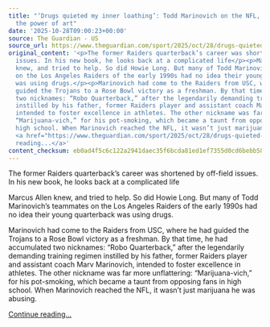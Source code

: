 ```yaml
---
title: "‘Drugs quieted my inner loathing’: Todd Marinovich on the NFL, addiction and
  the power of art"
date: '2025-10-28T09:00:23+00:00'
source: The Guardian - US
source_url: https://www.theguardian.com/sport/2025/oct/28/drugs-quieted-my-inner-loathing-todd-marinovich-on-the-nfl-addiction-and-the-power-of-art
original_content: '<p>The former Raiders quarterback’s career was shortened by off-field
  issues. In his new book, he looks back at a complicated life</p><p>Marcus Allen
  knew, and tried to help. So did Howie Long. But many of Todd Marinovich’s teammates
  on the Los Angeles Raiders of the early 1990s had no idea their young quarterback
  was using drugs.</p><p>Marinovich had come to the Raiders from USC, where he had
  guided the Trojans to a Rose Bowl victory as a freshman. By that time, he had accumulated
  two nicknames: “Robo Quarterback,” after the legendarily demanding training regimen
  instilled by his father, former Raiders player and assistant coach Marv Marinovich,
  intended to foster excellence in athletes. The other nickname was far more unflattering:
  “Marijuana-vich,” for his pot-smoking, which became a taunt from opposing fans in
  high school. When Marinovich reached the NFL, it wasn’t just marijuana he was abusing.</p>
  <a href="https://www.theguardian.com/sport/2025/oct/28/drugs-quieted-my-inner-loathing-todd-marinovich-on-the-nfl-addiction-and-the-power-of-art">Continue
  reading...</a>'
content_checksum: eb0ad4f5c6c122a2941daec35f6bcda81ed1ef7355d0cd6bebb5811156fdadb4
---
```


The former Raiders quarterback’s career was shortened by off-field issues. In his new book, he looks back at a complicated life

Marcus Allen knew, and tried to help. So did Howie Long. But many of Todd Marinovich’s teammates on the Los Angeles Raiders of the early 1990s had no idea their young quarterback was using drugs.

Marinovich had come to the Raiders from USC, where he had guided the Trojans to a Rose Bowl victory as a freshman. By that time, he had accumulated two nicknames: “Robo Quarterback,” after the legendarily demanding training regimen instilled by his father, former Raiders player and assistant coach Marv Marinovich, intended to foster excellence in athletes. The other nickname was far more unflattering: “Marijuana-vich,” for his pot-smoking, which became a taunt from opposing fans in high school. When Marinovich reached the NFL, it wasn’t just marijuana he was abusing.

 [Continue reading...](https://www.theguardian.com/sport/2025/oct/28/drugs-quieted-my-inner-loathing-todd-marinovich-on-the-nfl-addiction-and-the-power-of-art)